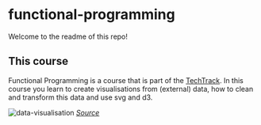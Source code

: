 # functional-programming

Welcome to the readme of this repo!

## This course
Functional Programming is a course that is part of the [TechTrack](https://cmda-tt.github.io/course-20-21/).
In this course you learn to create visualisations from (external) data, how to clean and transform this data and use svg and d3.

![data-visualisation](https://i.pinimg.com/originals/82/9e/c6/829ec6eb465ac4eee37d8f999658c5c8.gif)
[_Source_](https://dribbble.com/shots/3257484-Dataviz-1)
